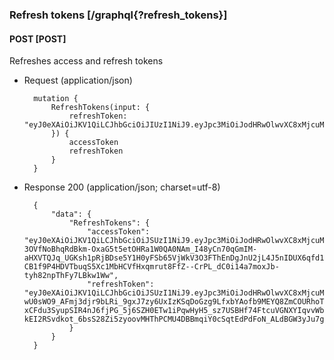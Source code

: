 ### Refresh tokens [/graphql{?refresh_tokens}]

#### POST [POST]

Refreshes access and refresh tokens

- Request (application/json)

        mutation {
            RefreshTokens(input: {
                refreshToken: "eyJ0eXAiOiJKV1QiLCJhbGciOiJIUzI1NiJ9.eyJpc3MiOiJodHRwOlwvXC8xMjcuMC4wLjE6ODAwMCIsImF1ZCI6Imh0dHA6XC9cLzEyNy4wLjAuMTo4MDAwIiwiaWF0IjoxNTg2NDM2NTg3LCJleHAiOjE1ODc2NDYxODcsInV1aWQiOiI0ZDAwNTEyZi1lNDkxLTRmMzEtYjBjYi04ZTViOGU0ODQ5ZDEiLCJzZWNyZXRDaGFpbiI6ImIyMGZkMTNkODIyNTVhNzdmYzJjYWM4OTA1YzU1MWQxZjNjYjc3ODkifQ._mBpd4yQZ1bF4aC6YY3C1BDI1mrH2hV_w0Yh9mKu_i0"
            }) {
                accessToken
                refreshToken
            }
        }

- Response 200 (application/json; charset=utf-8)

        {
            "data": {
                "RefreshTokens": {
                    "accessToken": "eyJ0eXAiOiJKV1QiLCJhbGciOiJSUzI1NiJ9.eyJpc3MiOiJodHRwOlwvXC8xMjcuMC4wLjE6ODAwMCIsImF1ZCI6Imh0dHA6XC9cLzEyNy4wLjAuMTo4MDAwIiwiaWF0IjoxNTg2ODU1NzcyLCJleHAiOjE1ODY4NTkzNzIsInV1aWQiOiI0ZDAwNTEyZi1lNDkxLTRmMzEtYjBjYi04ZTViOGU0ODQ5ZDEiLCJlbWFpbCI6Im5vLXJlcGx5QHNob3BzeXMuY29tIiwiZnVsbE5hbWUiOiJTaG9wc3lzIiwicm9sZXMiOlsiUk9MRV9MT0dHRURfQ1VTVE9NRVIiXX0.vrCl5MDKGfrigYBDDq2b9gGKyTKPDVVreBmGrWIZnYZ6LrYBgiLlvhilcmeXI1OSD3ZWnu2QC1_SDOR3971FoM1Pveo9q0H_7bMF7ubIBUXAp8BThk5sh0GnDqMJVdg84zcTbwQY4-3OVfNoBhqRdBkm-OxaG5t5etOHRa1W0QA0NAm_I48yCn70qGmIM-aHXVTQJq_UGKsh1pRjBDse5Y1H0yFSb65VjWkV3O3FThEnDgJnU2jL4J5nIDUX6qfd1ejU0HatE-CB1f9P4HDVTbuqS5Xc1MbHCVfHxqmrut8FfZ--CrPL_dC0i14a7moxJb-tyh82npThFy7LBkw1Ww",
                    "refreshToken": "eyJ0eXAiOiJKV1QiLCJhbGciOiJSUzI1NiJ9.eyJpc3MiOiJodHRwOlwvXC8xMjcuMC4wLjE6ODAwMCIsImF1ZCI6Imh0dHA6XC9cLzEyNy4wLjAuMTo4MDAwIiwiaWF0IjoxNTg2ODU1NzcyLCJleHAiOjE1ODgwNjUzNzIsInV1aWQiOiI0ZDAwNTEyZi1lNDkxLTRmMzEtYjBjYi04ZTViOGU0ODQ5ZDEiLCJzZWNyZXRDaGFpbiI6ImMxZjRjMzAzZTExZTg2MTM2NGIxMTIwY2I0ODBiZjFjMjVmNDU3ZGEifQ.KSsGeI0LFeeJ94t-wU0sWO9_AFmj3djr9bLRi_9gxJ7zy6UxIzKSqDoGzg9LfxbYAofb9MEYQ8ZmCOURhoTBVyTOIMPlFvhFbD_tEQUBakE4Rz3tZFOfszuGQ_bDp6qIG50O-xCFdu3SyupSIR4nJ6fjPG_5j6SZH0ETw1iPqwHyH5_sz7USBHf74FtcuVGNXYIqvvWbVJ6n0Fi-kEI2RSvdkot_6bsS28Zi5zyoovMHThPCMU4DBBmqiY0cSqtEdPdFoN_ALdBGW3yJu7gM9oPaCmqfqapVuywIn5i17cocmN2NmHSTzR0DmTFMtOrCVipM7tlHVImq8dlovGSffQ"
                }
            }
        }
